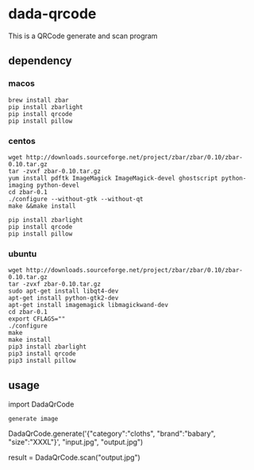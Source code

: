 # dada-qrcode
This is a QRCode generate and scan program

## dependency

### macos

```
brew install zbar
pip install zbarlight
pip install qrcode
pip install pillow
```

### centos

```
wget http://downloads.sourceforge.net/project/zbar/zbar/0.10/zbar-0.10.tar.gz  
tar -zvxf zbar-0.10.tar.gz  
yum install pdftk ImageMagick ImageMagick-devel ghostscript python-imaging python-devel
cd zbar-0.1
./configure --without-gtk --without-qt
make &&make install

pip install zbarlight
pip install qrcode
pip install pillow
```

### ubuntu

```
wget http://downloads.sourceforge.net/project/zbar/zbar/0.10/zbar-0.10.tar.gz  
tar -zvxf zbar-0.10.tar.gz  
sudo apt-get install libqt4-dev
apt-get install python-gtk2-dev
apt-get install imagemagick libmagickwand-dev
cd zbar-0.1
export CFLAGS=""
./configure
make
make install
pip3 install zbarlight
pip3 install qrcode
pip3 install pillow
```

## usage
import DadaQrCode

```generate image```

DadaQrCode.generate('{"category":"cloths", "brand":"babary", "size":"XXXL"}', "input.jpg", "output.jpg")

result = DadaQrCode.scan("output.jpg")